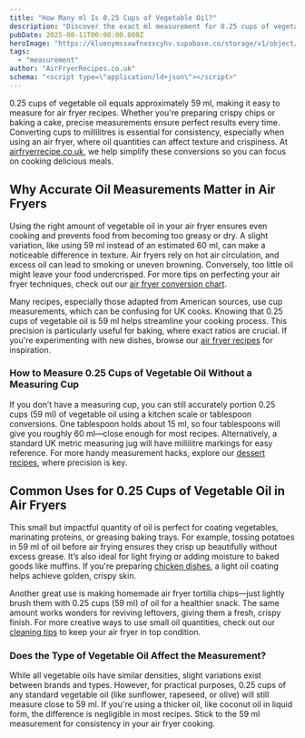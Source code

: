 ```yaml
---
title: "How Many ml Is 0.25 Cups of Vegetable Oil?"
description: "Discover the exact ml measurement for 0.25 cups of vegetable oil—perfect for air fryer recipes and precise cooking conversions."
pubDate: 2025-08-11T00:00:00.000Z
heroImage: "https://klueoymssxwfnxsvcyhv.supabase.co/storage/v1/object/public/md/how-many-ml-is-0-25-cups-of-vegetable-oil-a6f27dd2.webp"
tags:
  - "measurement"
author: "AirFryerRecipes.co.uk"
schema: "<script type=\"application/ld+json\"></script>"
---
```


<p>0.25 cups of vegetable oil equals approximately 59 ml, making it easy to measure for air fryer recipes. Whether you're preparing crispy chips or baking a cake, precise measurements ensure perfect results every time. Converting cups to millilitres is essential for consistency, especially when using an air fryer, where oil quantities can affect texture and crispiness. At <a href=https://www.airfryerrecipe.co.uk/>airfryerrecipe.co.uk</a>, we help simplify these conversions so you can focus on cooking delicious meals.</p>

<h2>Why Accurate Oil Measurements Matter in Air Fryers</h2>  
<p>Using the right amount of vegetable oil in your air fryer ensures even cooking and prevents food from becoming too greasy or dry. A slight variation, like using 59 ml instead of an estimated 60 ml, can make a noticeable difference in texture. Air fryers rely on hot air circulation, and excess oil can lead to smoking or uneven browning. Conversely, too little oil might leave your food undercrisped. For more tips on perfecting your air fryer techniques, check out our <a href=https://www.airfryerrecipe.co.uk/air-fryer-conversion-chart>air fryer conversion chart</a>.</p>  

<p>Many recipes, especially those adapted from American sources, use cup measurements, which can be confusing for UK cooks. Knowing that 0.25 cups of vegetable oil is 59 ml helps streamline your cooking process. This precision is particularly useful for baking, where exact ratios are crucial. If you're experimenting with new dishes, browse our <a href=https://www.airfryerrecipe.co.uk/recipes>air fryer recipes</a> for inspiration.</p>  

<h3>How to Measure 0.25 Cups of Vegetable Oil Without a Measuring Cup</h3>  
<p>If you don’t have a measuring cup, you can still accurately portion 0.25 cups (59 ml) of vegetable oil using a kitchen scale or tablespoon conversions. One tablespoon holds about 15 ml, so four tablespoons will give you roughly 60 ml—close enough for most recipes. Alternatively, a standard UK metric measuring jug will have millilitre markings for easy reference. For more handy measurement hacks, explore our <a href=https://www.airfryerrecipe.co.uk/recipe-category/dessert>dessert recipes</a>, where precision is key.</p>  

<h2>Common Uses for 0.25 Cups of Vegetable Oil in Air Fryers</h2>  
<p>This small but impactful quantity of oil is perfect for coating vegetables, marinating proteins, or greasing baking trays. For example, tossing potatoes in 59 ml of oil before air frying ensures they crisp up beautifully without excess grease. It’s also ideal for light frying or adding moisture to baked goods like muffins. If you're preparing <a href=https://www.airfryerrecipe.co.uk/recipe-category/chicken>chicken dishes</a>, a light oil coating helps achieve golden, crispy skin.</p>  

<p>Another great use is making homemade air fryer tortilla chips—just lightly brush them with 0.25 cups (59 ml) of oil for a healthier snack. The same amount works wonders for reviving leftovers, giving them a fresh, crispy finish. For more creative ways to use small oil quantities, check out our <a href=https://www.airfryerrecipe.co.uk/air-fryer-cleaner>cleaning tips</a> to keep your air fryer in top condition.</p>  

<h3>Does the Type of Vegetable Oil Affect the Measurement?</h3>  
<p>While all vegetable oils have similar densities, slight variations exist between brands and types. However, for practical purposes, 0.25 cups of any standard vegetable oil (like sunflower, rapeseed, or olive) will still measure close to 59 ml. If you're using a thicker oil, like coconut oil in liquid form, the difference is negligible in most recipes. Stick to the 59 ml measurement for consistency in your air fryer cooking.</p>